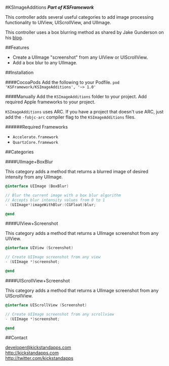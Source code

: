 #KSImageAdditions
__*Part of KSFramework*__

This controller adds several useful categories to add image processing functionality to UIView, UIScrollView, and UIImage.

This controller uses a box blurring method as shared by Jake Gunderson on his [blog](http://indieambitions.com/idevblogaday/perform-blur-vimage-accelerate-framework-tutorial/).

##Features

- Create a UIImage "screenshot" from any UIView or UIScrollView.
- Add a box blur to any UIImage.


##Installation

####CocoaPods
Add the following to your Podfile.
`pod 'KSFramework/KSImageAdditions', '~> 1.0'`

####Manually
Add the `KSImageAdditions` folder to your project. Add required Apple frameworks to your project. 

`KSImageAdditions` uses ARC. If you have a project that doesn't use ARC, just add the `-fobjc-arc` compiler flag to the `KSImageAdditions` files.

######Required Frameworks
- `Accelerate.framework`
- `QuartzCore.framework`

##Categories

####UIImage+BoxBlur

This category adds a method that returns a blurred image of desired intensity from any UIImage.

```objective-c
@interface UIImage (BoxBlur)

// Blur the current image with a box blur algorithm
// Accepts blur intensity values from 0 to 1
- (UIImage*)imageWithBlur:(CGFloat)blur;

@end
```

####UIView+Screenshot

This category adds a  method that returns a UIImage screenshot from any UIView.

```objective-c
@interface UIView (Screenshot)

// Create UIImage screenshot from any view
- (UIImage *)screenshot;

@end
```

####UIScrollView+Screenshot

This category adds a method that returns a UIImage screenshot from any UIScrollView.

```objective-c
@interface UIScrollView (Screenshot)

// Create UIImage screenshot from any scrollview
- (UIImage *)screenshot;

@end
```

##Contact

developer@kickstandapps.com<br />
http://kickstandapps.com<br />
http://twitter.com/kickstandapps
